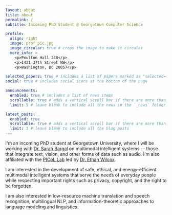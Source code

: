 ```yaml
---
layout: about
title: about
permalink: /
subtitle: Incoming PhD Student @ Georgetown Computer Science

profile:
  align: right
  image: prof_pic.jpg
  image_circular: true # crops the image to make it circular
  more_info: >
    <p>Poulton Hall 240</p>
    <p>1421 37th Street NW</p>
    <p>Washington, DC 20057</p>

selected_papers: true # includes a list of papers marked as "selected={true}"
social: true # includes social icons at the bottom of the page

announcements:
  enabled: true # includes a list of news items
  scrollable: true # adds a vertical scroll bar if there are more than 3 news items
  limit: 5 # leave blank to include all the news in the `_news` folder

latest_posts:
  enabled: true
  scrollable: true # adds a vertical scroll bar if there are more than 3 new posts items
  limit: 3 # leave blank to include all the blog posts
---
```


I'm an incoming PhD student at Georgetown University, where I will be working with [Dr. Sarah Bargal](https://gufaculty360.georgetown.edu/s/contact/0031Q00002cJxDQQA0/sarah-bargal) on multimodal intelligent systems -- those that integrate text, vision, and other forms of data such as audio. I'm also affiliated with the [PICoL Lab](https://github.com/picol-georgetown/wiki) led by [Dr. Ethan Wilcox](https://wilcoxeg.github.io/).

I am interested in the development of safe, ethical, and energy-efficient multimodal intelligent systems that serve the needs of everyday people while respecting important rights such as privacy, copyright, and the right to be forgotten.

I am also interested in low-resource machine translation and speech recognition, multilingual NLP, and information-theoretic approaches to language modeling and linguistics.
